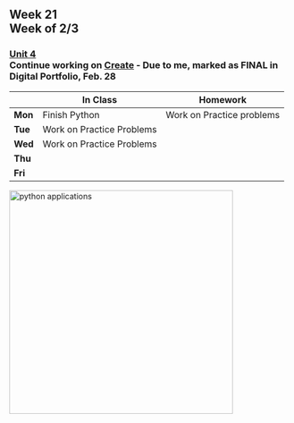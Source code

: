 ## Week 21 <br>Week of 2/3

### [Unit 4](/apcsp/curriculum/5)<br>Continue working on [Create](/apcsp/curriculum/pt/create) - Due to me, marked as FINAL in Digital Portfolio, Feb. 28

  |       |In Class               |Homework   |
  |-------|---------              |---------  |
  |**Mon**|Finish Python |Work on Practice problems |
  |**Tue**|Work on Practice Problems | |
  |**Wed**|Work on Practice Problems | |
  |**Thu**| | |
  |**Fri**| | |

<img src="https://techvidvan.com/tutorials/wp-content/uploads/sites/2/2019/12/Applications-of-python.jpg" alt="python applications" height="400">

<!-- <img src="https://hips.hearstapps.com/seventeen/assets/15/52/1450814666-filters.jpg" alt="filter" height="400"> -->

<meta http-equiv="refresh" content="300"/>

<!-- <div style="text-align:center">
<a href="https://www.w3schools.com/html" target="_blank"><img src="\ap\assets\img\html-icon.jpg" alt="html" style="padding: 0px 25px"></a> <a href="https://www.w3schools.com/css" target="_blank"><img src="\ap\assets\img\css-icon.jpg" alt="css" style="padding: 0px 25px"></a><a href="https://www.w3schools.com/js" target="_blank"><img src="\ap\assets\img\js-icon.jpg" alt="javascript" style="padding: 0px 25px"></a>
</div>
<br>
<div style="text-align:center">
<a href="https://eloquentjavascript.net/" target="_blank"><img src="https://eloquentjavascript.net/img/cover.jpg" alt="eloquent JS book" height="400px"></a>
</div> -->